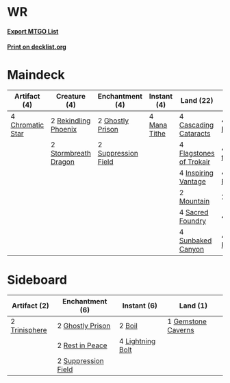 # WR

#### [Export MTGO List](../collection/WR/WR.txt)
#### [Print on decklist.org](http://decklist.org/?deckmain=4%09Boom/Bust%0A4%09Cascading%20Cataracts%0A4%09Chromatic%20Star%0A4%09Crack%20the%20Earth%0A4%09Flagstones%20of%20Trokair%0A2%09Ghostly%20Prison%0A4%09Inspiring%20Vantage%0A4%09Mana%20Tithe%0A4%09Molten%20Rain%0A2%09Mountain%0A2%09Oust%0A4%09Pillage%0A2%09Rekindling%20Phoenix%0A4%09Sacred%20Foundry%0A4%09Stone%20Rain%0A2%09Stormbreath%20Dragon%0A4%09Sunbaked%20Canyon%0A2%09Suppression%20Field&deckside=2%09Boil%0A1%09Gemstone%20Caverns%0A2%09Ghostly%20Prison%0A4%09Lightning%20Bolt%0A2%09Rest%20in%20Peace%0A2%09Suppression%20Field%0A2%09Trinisphere)
# Maindeck

|                                       Artifact (4)                                        |                                         Creature (4)                                          |                                       Enchantment (4)                                       |                                      Instant (4)                                      |                                            Land (22)                                             |                                       Sorcery (22)                                        |
|-------------------------------------------------------------------------------------------|-----------------------------------------------------------------------------------------------|---------------------------------------------------------------------------------------------|---------------------------------------------------------------------------------------|--------------------------------------------------------------------------------------------------|-------------------------------------------------------------------------------------------|
|4 [Chromatic Star](http://gatherer.wizards.com/Pages/Card/Details.aspx?multiverseid=135279)|2 [Rekindling Phoenix](http://gatherer.wizards.com/Pages/Card/Details.aspx?multiverseid=439768)|2 [Ghostly Prison](http://gatherer.wizards.com/Pages/Card/Details.aspx?multiverseid=420683)  |4 [Mana Tithe](http://gatherer.wizards.com/Pages/Card/Details.aspx?multiverseid=122324)|4 [Cascading Cataracts](http://gatherer.wizards.com/Pages/Card/Details.aspx?multiverseid=426942)  |4 [Boom/Bust](http://gatherer.wizards.com/Pages/Card/Details.aspx?multiverseid=126218)     |
|                                                                                           |2 [Stormbreath Dragon](http://gatherer.wizards.com/Pages/Card/Details.aspx?multiverseid=373679)|2 [Suppression Field](http://gatherer.wizards.com/Pages/Card/Details.aspx?multiverseid=83617)|                                                                                       |4 [Flagstones of Trokair](http://gatherer.wizards.com/Pages/Card/Details.aspx?multiverseid=116733)|4 [Crack the Earth](http://gatherer.wizards.com/Pages/Card/Details.aspx?multiverseid=74480)|
|                                                                                           |                                                                                               |                                                                                             |                                                                                       |4 [Inspiring Vantage](http://gatherer.wizards.com/Pages/Card/Details.aspx?multiverseid=417819)    |4 [Molten Rain](http://gatherer.wizards.com/Pages/Card/Details.aspx?multiverseid=425928)   |
|                                                                                           |                                                                                               |                                                                                             |                                                                                       |2 [Mountain](http://gatherer.wizards.com/Pages/Card/Details.aspx?multiverseid=439859)             |2 [Oust](http://gatherer.wizards.com/Pages/Card/Details.aspx?multiverseid=401649)          |
|                                                                                           |                                                                                               |                                                                                             |                                                                                       |4 [Sacred Foundry](http://gatherer.wizards.com/Pages/Card/Details.aspx?multiverseid=405106)       |4 [Pillage](http://gatherer.wizards.com/Pages/Card/Details.aspx?multiverseid=14755)        |
|                                                                                           |                                                                                               |                                                                                             |                                                                                       |4 [Sunbaked Canyon](http://gatherer.wizards.com/Pages/Card/Details.aspx?multiverseid=464196)      |4 [Stone Rain](http://gatherer.wizards.com/Pages/Card/Details.aspx?multiverseid=822)       |


# Sideboard

|                                     Artifact (2)                                      |                                       Enchantment (6)                                       |                                      Instant (6)                                       |                                          Land (1)                                           |
|---------------------------------------------------------------------------------------|---------------------------------------------------------------------------------------------|----------------------------------------------------------------------------------------|---------------------------------------------------------------------------------------------|
|2 [Trinisphere](http://gatherer.wizards.com/Pages/Card/Details.aspx?multiverseid=43545)|2 [Ghostly Prison](http://gatherer.wizards.com/Pages/Card/Details.aspx?multiverseid=420683)  |2 [Boil](http://gatherer.wizards.com/Pages/Card/Details.aspx?multiverseid=14630)        |1 [Gemstone Caverns](http://gatherer.wizards.com/Pages/Card/Details.aspx?multiverseid=122094)|
|                                                                                       |2 [Rest in Peace](http://gatherer.wizards.com/Pages/Card/Details.aspx?multiverseid=442021)   |4 [Lightning Bolt](http://gatherer.wizards.com/Pages/Card/Details.aspx?multiverseid=806)|                                                                                             |
|                                                                                       |2 [Suppression Field](http://gatherer.wizards.com/Pages/Card/Details.aspx?multiverseid=83617)|                                                                                        |                                                                                             |


